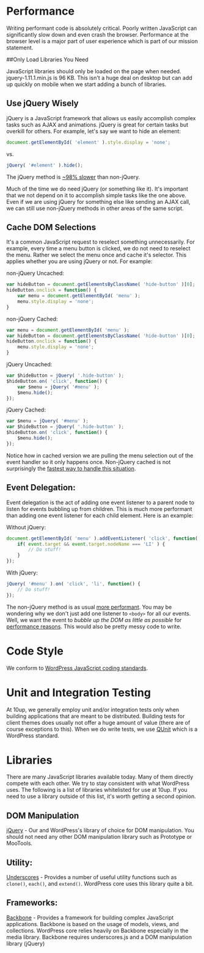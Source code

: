 # Performance

Writing performant code is absolutely critical. Poorly written JavaScript can significantly slow down and even crash the browser. Performance at the browser level is a major part of user experience which is part of our mission statement.

##Only Load Libraries You Need

JavaScript libraries should only be loaded on the page when needed. jquery-1.11.1.min.js is 96 KB. This isn't a huge deal on desktop but can add up quickly on mobile when we start adding a bunch of libraries.

## Use jQuery Wisely

jQuery is a JavaScript framework that allows us easily accomplish complex tasks such as AJAX and animations. jQuery is great for certain tasks but overkill for others. For example, let's say we want to hide an element:

```javascript
document.getElementById( 'element' ).style.display = 'none';
```

vs.

```javascript
jQuery( '#element' ).hide();
```

The jQuery method is [~98% slower](http://jsperf.com/selecting-and-hiding-element-with-without-jquery) than non-jQuery.

Much of the time we do need jQuery (or something like it). It's important that we not depend on it to accomplish simple tasks like the one above. Even if we are using jQuery for something else like sending an AJAX call, we can still use non-jQuery methods in other areas of the same script.

## Cache DOM Selections

It's a common JavaScript request to reselect something unnecessarily. For example, every time a menu button is clicked, we do not need to reselect the menu. Rather we select the menu once and cache it's selector. This applies whether you are using jQuery or not. For example:

non-jQuery Uncached:

```javascript
var hideButton = document.getElementsByClassName( 'hide-button' )[0];
hideButton.onclick = function() {
    var menu = document.getElementById( 'menu' );
    menu.style.display = 'none';
}
```

non-jQuery Cached:

```javascript
var menu = document.getElementById( 'menu' );
var hideButton = document.getElementsByClassName( 'hide-button' )[0];
hideButton.onclick = function() {
    menu.style.display = 'none';
}
```

jQuery Uncached:

```javascript
var $hideButton = jQuery( '.hide-button' );
$hideButton.on( 'click', function() {
    var $menu = jQuery( '#menu' );
    $menu.hide();
});
```

jQuery Cached:

```javascript
var $menu = jQuery( '#menu' );
var $hideButton = jQuery( '.hide-button' );
$hideButton.on( 'click', function() {
	$menu.hide();
});
```
Notice how in cached version we are pulling the menu selection out of the event handler so it only happens once. Non-jQuery cached is not surprisingly the [fastest way to handle this situation](http://jsperf.com/dom-selection-caching).

## Event Delegation:

Event delegation is the act of adding one event listener to a parent node to listen for events bubbling up from children. This is much more performant than adding one event listener for each child element. Here is an example:

Without jQuery:

```javascript
document.getElementById( 'menu' ).addEventListener( 'click', function( event ) {
    if( event.target && event.target.nodeName === 'LI' ) {
        // Do stuff!
    }
});
```

With jQuery:

```javascript
jQuery( '#menu' ).on( 'click', 'li', function() {
    // Do stuff!
});
```

The non-jQuery method is as usual [more performant](http://jsperf.com/jquery-vs-non-jquery-event-delegation). You may be wondering why we don't just add one listener to ```<body>``` for all our events. Well, we want the event to *bubble up the DOM as little as possible* for [performance reasons](http://jsperf.com/event-delegation-distance). This would also be pretty messy code to write.

# Code Style

We conform to [WordPress JavaScript coding standards](http://make.wordpress.org/core/handbook/coding-standards/javascript/).

# Unit and Integration Testing

At 10up, we generally employ unit and/or integration tests only when building applications that are meant to be distributed. Building tests for client themes does usually not offer a huge amount of value (there are of course exceptions to this). When we do write tests, we use [QUnit](http://qunitjs.com) which is a WordPress standard.

# Libraries

There are many JavaScript libraries available today. Many of them directly compete with each other. We try to stay consistent with what WordPress uses. The following is a list of libraries whitelisted for use at 10up. If you need to use a library outside of this list, it's worth getting a second opinion.

## DOM Manipulation

[jQuery](http://jquery.com/) - Our and WordPress's library of choice for DOM manipulation. You should not need any other DOM manipulation library such as Prototype or MooTools.

## Utility:

[Underscores](http://underscorejs.org) - Provides a number of useful utility functions such as ```clone()```, ```each()```, and ```extend()```. WordPress core uses this library quite a bit.

## Frameworks:

[Backbone](http://backbonejs.org) - Provides a framework for building complex JavaScript applications. Backbone is based on the usage of models, views, and collections. WordPress core relies heavily on Backbone especially in the media library. Backbone requires underscores.js and a DOM manipulation library (jQuery)


